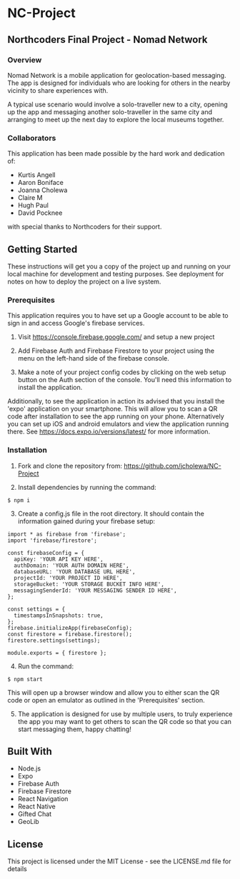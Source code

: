 # NC-Project

## Northcoders Final Project - Nomad Network

### Overview

Nomad Network is a mobile application for geolocation-based messaging. The app is designed for individuals who are looking for others in the nearby vicinity to share experiences with.

A typical use scenario would involve a solo-traveller new to a city, opening up the app and messaging another solo-traveller in the same city and arranging to meet up the next day to explore the local museums together.

### Collaborators

This application has been made possible by the hard work and dedication of:

- Kurtis Angell
- Aaron Boniface
- Joanna Cholewa
- Claire M
- Hugh Paul
- David Pocknee

with special thanks to Northcoders for their support.

## Getting Started

These instructions will get you a copy of the project up and running on your local machine for development and testing purposes. See deployment for notes on how to deploy the project on a live system.

### Prerequisites

This application requires you to have set up a Google account to be able to sign in and access Google's firebase services.

1. Visit https://console.firebase.google.com/ and setup a new project

2. Add Firebase Auth and Firebase Firestore to your project using the menu on the left-hand side of the firebase console.

3. Make a note of your project config codes by clicking on the web setup button on the Auth section of the console. You'll need this information to install the application.

Additionally, to see the application in action its advised that you install the 'expo' application on your smartphone. This will allow you to scan a QR code after installation to see the app running on your phone. Alternatively you can set up iOS and android emulators and view the application running there. See https://docs.expo.io/versions/latest/ for more information.

### Installation

1. Fork and clone the repository from:
   https://github.com/jcholewa/NC-Project

2. Install dependencies by running the command:

```
$ npm i
```

3. Create a config.js file in the root directory. It should contain the information gained during your firebase setup:

```
import * as firebase from 'firebase';
import 'firebase/firestore';

const firebaseConfig = {
  apiKey: 'YOUR API KEY HERE',
  authDomain: 'YOUR AUTH DOMAIN HERE',
  databaseURL: 'YOUR DATABASE URL HERE',
  projectId: 'YOUR PROJECT ID HERE',
  storageBucket: 'YOUR STORAGE BUCKET INFO HERE',
  messagingSenderId: 'YOUR MESSAGING SENDER ID HERE',
};

const settings = {
  timestampsInSnapshots: true,
};
firebase.initializeApp(firebaseConfig);
const firestore = firebase.firestore();
firestore.settings(settings);

module.exports = { firestore };
```

4. Run the command:

```
$ npm start
```

This will open up a browser window and allow you to either scan the QR code or open an emulator as outlined in the 'Prerequisites' section.

5. The application is designed for use by multiple users, to truly experience the app you may want to get others to scan the QR code so that you can start messaging them, happy chatting!

## Built With

- Node.js
- Expo
- Firebase Auth
- Firebase Firestore
- React Navigation
- React Native
- Gifted Chat
- GeoLib

## License

This project is licensed under the MIT License - see the LICENSE.md file for details
